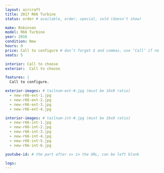 ```yaml
---
layout: aircraft
title: 2017 R66 Turbine
status: order # available, order, special, sold (doesn't show)

make: Robinson
model: R66 Turbine
year: 2016
condition: New
hours: 0
price: Call to configure # don’t forget $ and commas, use ‘Call’ if no price listed
seats: 5

interior: Call to choose
exterior:  Call to choose

features: |
  Call to configure.

exterior-images: # tailnum-ext-#.jpg (must be 16x9 ratio)
  - new-r66-ext-1.jpg
  - new-r66-ext-2.jpg
  - new-r66-ext-3.jpg
  - new-r66-ext-4.jpg

interior-images: # tailnum-int-#.jpg (must be 16x9 ratio)
  - new-r66-int-1.jpg
  - new-r66-int-2.jpg
  - new-r66-int-3.jpg
  - new-r66-int-4.jpg
  - new-r66-int-5.jpg
  - new-r66-int-6.jpg

youtube-id: # the part after v= in the URL, can be left blank

logs:
---
```

